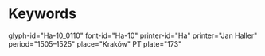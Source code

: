 # Keywords
glyph-id="Ha-10_0110"
font-id="Ha-10"
printer-id="Ha"
printer="Jan Haller"
period="1505–1525"
place="Kraków"
PT plate="173"
